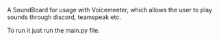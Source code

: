
A SoundBoard for usage with Voicemeeter, which allows the user to play sounds through discord, teamspeak etc. 

To run it just run the main.py file.


